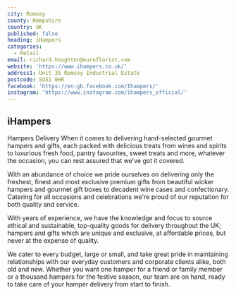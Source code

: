 ```yaml
---
city: Romsey
county: Hampshire
country: UK
published: false
heading: iHampers
categories:
  - Retail
email: richard.houghton@euroflorist.com
website: 'https://www.ihampers.co.uk/'
address1: Unit 35 Romsey Industrial Estate
postcode: SO51 0HR
facebook: 'https://en-gb.facebook.com/Ihampers/'
instagram: 'https://www.instagram.com/ihampers_official/'
---
```

## iHampers

Hampers Delivery
When it comes to delivering hand-selected gourmet hampers and gifts, each packed with delicious treats from wines and spirits to luxurious fresh food, pantry favourites, sweet treats and more, whatever the occasion, you can rest assured that we've got it covered.

With an abundance of choice we pride ourselves on delivering only the freshest, finest and most exclusive premium gifts from beautiful wicker hampers and gourmet gift boxes to decadent wine cases and confectionary. Catering for all occasions and celebrations we're proud of our reputation for both quality and service.

With years of experience, we have the knowledge and focus to source ethical and sustainable, top-quality goods for delivery throughout the UK; hampers and gifts which are unique and exclusive, at affordable prices, but never at the expense of quality.

We cater to every budget, large or small, and take great pride in maintaining relationships with our everyday customers and corporate clients alike, both old and new. Whether you want one hamper for a friend or family member or a thousand hampers for the festive season, our team are on hand, ready to take care of your hamper delivery from start to finish.

